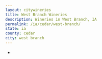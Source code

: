 ```yaml
---
layout: citywineries
title: West Branch Wineries
description: Wineries in West Branch, IA
permalink: /ia/cedar/west-branch/
state: ia
county: cedar
city: west branch
---
```

-
